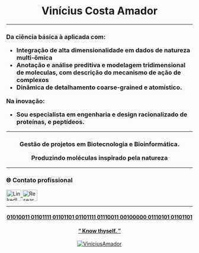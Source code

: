 <h1 align="center">Vinícius Costa Amador</h1>

---

<h3 align="left">

Da ciência básica à aplicada com: 

- Integração de alta dimensionalidade em dados de natureza multi-ômica
- Anotação e análise preditiva e modelagem tridimensional de moleculas, com descrição do mecanismo de ação de complexos 
- Dinâmica de detalhamento coarse-grained e atomístico. 

Na inovação:
- Sou especialista em engenharia e design racionalizado de proteínas, e peptídeos.



---
<h3 align="center">
  
Gestão de projetos em Biotecnologia e Bioinformática.
  
**Produzindo moléculas inspirado pela natureza**

---

<h3 align="left">🌐 Contato profissional</h3>
<p align="left">
  <a href="https://linkedin.com/in/vinícius-costa-amador-684484241/" target="blank">
    <img align="center" src="https://raw.githubusercontent.com/rahuldkjain/github-profile-readme-generator/master/src/images/icons/Social/linked-in-alt.svg" alt="LinkedIn" height="30" width="40" />
  </a>
  <a href="https://www.researchgate.net/profile/Vinicius-Amador?ev=hdr_xprf" target="blank">
    <img align="center" src="https://cdn-icons-png.flaticon.com/512/5968/5968978.png" alt="ResearchGate" height="30" width="40" />
</p>

---

<h4 align="center">01010011 01101111 01101101 01101111 01110011 00100000 01110101 01101101</h4>
<h4 align="center">“ Know thyself. ”</h4>
<p align="center">
  <img src="https://komarev.com/ghpvc/?username=ViniciusAmador&label=Profile%20views&color=0e75b6&style=flat" alt="ViniciusAmador" />
</p>
